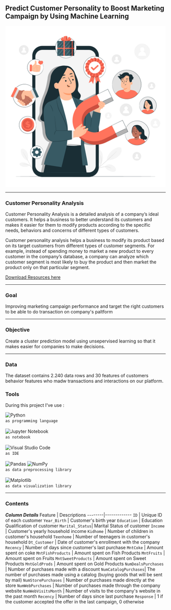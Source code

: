 ## **Predict Customer Personality to Boost Marketing Campaign by Using Machine Learning**

![Banner](images/img_1.jpg)

***
### **Customer Personality Analysis**
Customer Personality Analysis is a detailed analysis of a company’s ideal customers. It helps a business to better understand its customers and makes it easier for them to modify products according to the specific needs, behaviors and concerns of different types of customers.

Customer personality analysis helps a business to modify its product based on its target customers from different types of customer segments. For example, instead of spending money to market a new product to every customer in the company’s database, a company can analyze which customer segment is most likely to buy the product and then market the product only on that particular segment.

[Download Resources here](https://www.kaggle.com/datasets/imakash3011/customer-personality-analysis)
***
### **Goal**
Improving marketing campaign performance and target the right customers to be able to do transaction on company's paltform
***
### **Objective**
Create a cluster prediction model using unsepervised learning so that it makes easier for companies to make decisions.
***
### **Data**
The dataset contains 2.240 data rows and 30 features of customers behavior features who madw transactions and interactions on our platform.
### **Tools**
During this project I've use : <br>

![Python](https://img.shields.io/badge/python-3670A0?style=for-the-badge&logo=python&logoColor=ffdd54) <br>
`as programming language` <br> <br>
![Jupyter Notebook](https://img.shields.io/badge/jupyter-%23FA0F00.svg?style=for-the-badge&logo=jupyter&logoColor=white) <br>
`as notebook` <br> <br>
![Visual Studio Code](https://img.shields.io/badge/Visual%20Studio%20Code-0078d7.svg?style=for-the-badge&logo=visual-studio-code&logoColor=white) <br>
`as IDE` <br> <br>
![Pandas](https://img.shields.io/badge/pandas-%23150458.svg?style=for-the-badge&logo=pandas&logoColor=white)   ![NumPy](https://img.shields.io/badge/numpy-%23013243.svg?style=for-the-badge&logo=numpy&logoColor=white) <br>
`as data preprocessing library` <br> <br>
![Matplotlib](https://img.shields.io/badge/Matplotlib-%23ffffff.svg?style=for-the-badge&logo=Matplotlib&logoColor=black) <br>
`as data visualization library`
***
### **Contents**

***Column Details***
Feature | Descriptions
--------|-------------
`ID`            | Unique ID of each customer
`Year_Birth`    | Customer's birth year 
`Education`     | Education Qualification of customer
`Marital_Status`| Marital Status of customer
`Income`        | Customer's yearly household income
`Kidhome`       | Number of children in customer's household
`Teenhome`      | Number of teenagers in customer's household
`Dt_Customer`   | Date of customer's enrollment with the company
`Recency`       | Number of days since customer's last purchase
`MntCoke`       | Amount spent on coke
`MntFishProducts` | Amount spent on Fish Products
`MntFruits` | Amount spent on Fruits
`MntSweetProducts` | Amount spent on Sweet Products
`MntGoldProds` | Amount spent on Gold Products
`NumDealsPurchases` | Number of purchases made with a discount
`NumCatalogPurchases`| The number of purchases made using a catalog (buying goods that will be sent by mail)
`NumStorePurchases` | Number of purchases made directly at the store
`NumWebPurchases` | Number of purchases made through the company website
`NumWebVisitsMonth` | Number of visits to the company's website in the past month
`Recency` | Number of days since last purchase
`Response` | 1 if the customer accepted the offer in the last campaign, 0 otherwise

